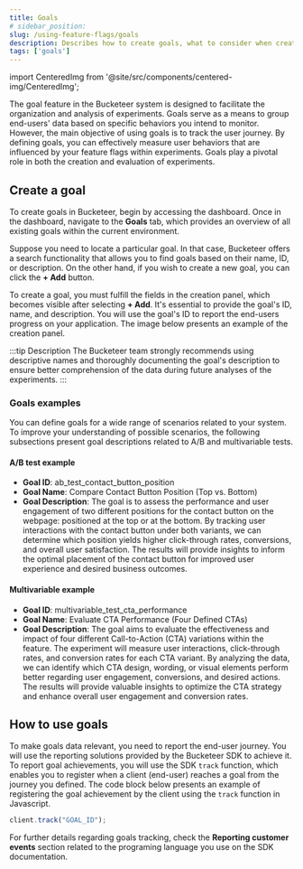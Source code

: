 ```yaml
---
title: Goals
# sidebar_position: 
slug: /using-feature-flags/goals
description: Describes how to create goals, what to consider when creating them, and how to use them.
tags: ['goals']
---
```


import CenteredImg from '@site/src/components/centered-img/CenteredImg';

The goal feature in the Bucketeer system is designed to facilitate the organization and analysis of experiments. Goals serve as a means to group end-users' data based on specific behaviors you intend to monitor. However, the main objective of using goals is to track the user journey. By defining goals, you can effectively measure user behaviors that are influenced by your feature flags within experiments. Goals play a pivotal role in both the creation and evaluation of experiments.

## Create a goal

To create goals in Bucketeer, begin by accessing the dashboard. Once in the dashboard, navigate to the **Goals** tab, which provides an overview of all existing goals within the current environment. 

Suppose you need to locate a particular goal. In that case, Bucketeer offers a search functionality that allows you to find goals based on their name, ID, or description. On the other hand, if you wish to create a new goal, you can click the **+ Add** button.

To create a goal, you must fulfill the fields in the creation panel, which becomes visible after selecting **+ Add**. It's essential to provide the goal's ID, name, and description. You will use the goal's ID to report the end-users progress on your application. The image below presents an example of the creation panel.

<CenteredImg
  imgURL="img/using-feature-flags/goals/create-goal.png"
  alt="create goal example"
  wSize="400px"
  borderWidth="1px"
/>

:::tip Description
The Bucketeer team strongly recommends using descriptive names and thoroughly documenting the goal's description to ensure better comprehension of the data during future analyses of the experiments.
:::


### Goals examples

You can define goals for a wide range of scenarios related to your system. To improve your understanding of possible scenarios, the following subsections present goal descriptions related to A/B and multivariable tests.

#### A/B test example

- **Goal ID**: ab_test_contact_button_position
- **Goal Name**: Compare Contact Button Position (Top vs. Bottom)
- **Goal Description**: The goal is to assess the performance and user engagement of two different positions for the contact button on the webpage: positioned at the top or at the bottom. By tracking user interactions with the contact button under both variants, we can determine which position yields higher click-through rates, conversions, and overall user satisfaction. The results will provide insights to inform the optimal placement of the contact button for improved user experience and desired business outcomes.

#### Multivariable example

- **Goal ID**: multivariable_test_cta_performance
- **Goal Name**: Evaluate CTA Performance (Four Defined CTAs)
- **Goal Description**: The goal aims to evaluate the effectiveness and impact of four different Call-to-Action (CTA) variations within the feature. The experiment will measure user interactions, click-through rates, and conversion rates for each CTA variant. By analyzing the data, we can identify which CTA design, wording, or visual elements perform better regarding user engagement, conversions, and desired actions. The results will provide valuable insights to optimize the CTA strategy and enhance overall user engagement and conversion rates.

## How to use goals

To make goals data relevant, you need to report the end-user journey. You will use the reporting solutions provided by the Bucketeer SDK to achieve it. To report goal achievements, you will use the SDK `track` function, which enables you to register when a client (end-user) reaches a goal from the journey you defined. The code block below presents an example of registering the goal achievement by the client using the `track` function in Javascript.

```js showLineNumbers
client.track("GOAL_ID");
```

For further details regarding goals tracking, check the **Reporting customer events** section related to the programing language you use on the SDK documentation.

